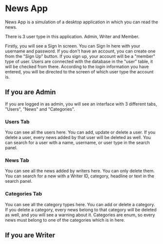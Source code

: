 # News App
 
News App is a simulation of a desktop application in which you can read the news.

There is 3 user type in this application. Admin, Writer and Member.

Firstly, you will see a Sign In screen. You can Sign In here with your username and password. If you don't have an account, you can create one from the "Sign Up" button. If you sign up, your account will be a "member" type of user. Users are connected with the database in the "user" table, it will be checked from there. According to the login information you have entered, you will be directed to the screen of which user type the account is.

## If you are Admin

If you are logged in as admin, you will see an interface with 3 different tabs, "Users", "News" and "Categories".

### Users Tab
You can see all the users here. You can add, update or delete a user. If you delete a user, every news added by that user will be deleted as well. You can search for a user with a name, username, or user type in the search panel.

### News Tab
You can see all the news added by writers here. You can only delete them. You can search for a new with a Writer ID, category, headline or text in the search panel.

### Categories Tab
You can see all the category types here. You can add or delete a category. If you delete a category, every news belong to that category will be deleted as well, and you will see a warning about it. Categories are enum, so every news must belong to one of the categories which is in here.

## If you are Writer
